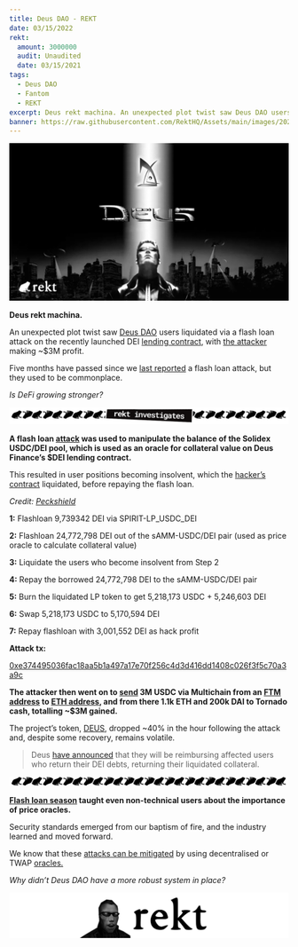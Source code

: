 ```yaml
---
title: Deus DAO - REKT
date: 03/15/2022
rekt:
  amount: 3000000
  audit: Unaudited 
  date: 03/15/2021
tags:
  - Deus DAO
  - Fantom
  - REKT
excerpt: Deus rekt machina. An unexpected plot twist saw Deus DAO users liquidated, with the attacker making ~$3M profit. Flash loan attacks are not as common they once were. Is DeFi growing stronger?
banner: https://raw.githubusercontent.com/RektHQ/Assets/main/images/2022/03/deusheader.png
---
```

![](https://raw.githubusercontent.com/RektHQ/Assets/main/images/2022/03/deus-header.png)

**Deus rekt machina.**

An unexpected plot twist saw [Deus DAO](https://twitter.com/DeusDao/status/1503652836978143242?s=20&t=7KOBNi8X9vonyspyd2rC0A) users liquidated via a flash loan attack on the recently launched DEI [lending contract](https://ftmscan.com/address/0xec1fc57249cea005fc16b2980470504806fca20d#code), with [the attacker](https://ftmscan.com/address/0xb8f5c9e18abbb21dfa4329586ee74f1e2b685009) making ~$3M profit.

Five months have passed since we [last reported](https://rekt.news/cream-rekt-2/) a flash loan attack, but they used to be commonplace. 

_Is DeFi growing stronger?_ 

![](https://raw.githubusercontent.com/RektHQ/Assets/main/images/2021/09/rekt-investigates-linebreak.png)

**A flash loan [attack](https://ftmscan.com/tx/0xe374495036fac18aa5b1a497a17e70f256c4d3d416dd1408c026f3f5c70a3a9c) was used to manipulate the balance of the Solidex USDC/DEI pool, which is used as an oracle for collateral value on Deus Finance’s $DEI lending contract.**

This resulted in user positions becoming insolvent, which the [hacker’s contract](https://ftmscan.com/address/0xb8f5c9e18abbb21dfa4329586ee74f1e2b685009) liquidated, before repaying the flash loan.

_Credit: [Peckshield](https://twitter.com/peckshield/status/1503632734299701250)_

**1:** Flashloan 9,739342 DEI via SPIRIT-LP_USDC_DEI

**2:** Flashloan 24,772,798 DEI out of the sAMM-USDC/DEI pair (used as price oracle to calculate collateral value)

**3:** Liquidate the users who become insolvent from Step 2

**4:** Repay the borrowed 24,772,798 DEI to the sAMM-USDC/DEI pair

**5:** Burn the liquidated LP token to get 5,218,173 USDC + 5,246,603 DEI

**6:** Swap 5,218,173 USDC to 5,170,594 DEI

**7:** Repay flashloan with 3,001,552 DEI as hack profit

**Attack tx:**

[0xe374495036fac18aa5b1a497a17e70f256c4d3d416dd1408c026f3f5c70a3a9c](https://ftmscan.com/tx/0xe374495036fac18aa5b1a497a17e70f256c4d3d416dd1408c026f3f5c70a3a9c)

**The attacker then went on to [send](https://ftmscan.com/tx/0x09dc3a1afd1dae211c31d7ad4b5cd6f68c9350727fa5d4c7c63efb9d287e3210) 3M USDC via Multichain from an [FTM address](https://ftmscan.com/address/0x1ed5112b32486840071b7cdd2584ded2c66198dd) to [ETH address](https://etherscan.io/address/0x1ed5112b32486840071b7cdd2584ded2c66198dd), and from there 1.1k ETH and 200k DAI to Tornado cash, totalling ~$3M gained.**

The project’s token, [DEUS](https://www.coingecko.com/en/coins/deus-finance), dropped ~40% in the hour following the attack and, despite some recovery, remains volatile.

>Deus [have announced](https://twitter.com/lafachief/status/1503678891386359808) that they will be reimbursing affected users who return their DEI debts, returning their liquidated collateral.

![](https://raw.githubusercontent.com/RektHQ/Assets/main/images/2021/03/rekt-linebreak.png) 

**[Flash loan season](https://rekt.news/on-flash-loans/) taught even non-technical users about the importance of price oracles.**

Security standards emerged from our baptism of fire, and the industry learned and moved forward. 

We know that these [attacks can be mitigated](https://samczsun.com/so-you-want-to-use-a-price-oracle/) by using decentralised or TWAP [oracles.](https://docs.uniswap.org/protocol/V2/concepts/core-concepts/oracles)

_Why didn’t Deus DAO have a more robust system in place?_ 

![](https://raw.githubusercontent.com/RektHQ/Assets/main/images/2022/03/deus-conc.png)
